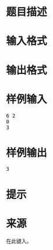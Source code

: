 

# 题目描述



# 输入格式



# 输出格式



# 样例输入


<pre>6 2
0
3</pre>

# 样例输出


<pre>3</pre>

# 提示



# 来源


<p>
在此键入。
</p>
